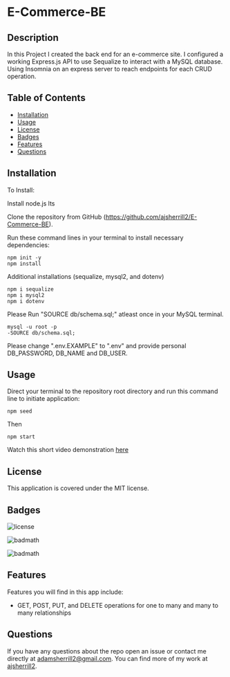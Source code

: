 # E-Commerce-BE

## Description

In this Project I created the back end for an e-commerce site. I configured a working Express.js API to use Sequalize to interact with a MySQL database. Using Insomnia on an express server to reach endpoints for each CRUD operation.

## Table of Contents

- [Installation](#installation)
- [Usage](#usage)
- [License](#license)
- [Badges](#Badges)
- [Features](#Features)
- [Questions](#Questions)

## Installation

To Install:

Install node.js lts

Clone the repository from GitHub (https://github.com/ajsherrill2/E-Commerce-BE).

Run these command lines in your terminal to install necessary dependencies:

```
npm init -y
npm install
```

Additional installations (sequalize, mysql2, and dotenv)

```
npm i sequalize
npm i mysql2
npm i dotenv
```

Please Run "SOURCE db/schema.sql;" atleast once in your MySQL terminal.

```
mysql -u root -p
-SOURCE db/schema.sql;
```

Please change ".env.EXAMPLE" to ".env" and provide personal DB_PASSWORD, DB_NAME and DB_USER.

## Usage

Direct your terminal to the repository root directory and run this command line to initiate application:

```
npm seed
```

Then

```
npm start
```

Watch this short video demonstration [here](https://drive.google.com/file/d/1kGyH8wRyRzWgudFnwCmS7hVx70I-CdDv/view)

## License

This application is covered under the MIT license.

## Badges

![license](https://img.shields.io/badge/license-MIT-yellow.svg)

![badmath](https://img.shields.io/github/languages/top/lernantino/badmath)

![badmath](https://img.shields.io/github/repo-size/ajsherrill2/E-Commerce-BE)

## Features

Features you will find in this app include:

- GET, POST, PUT, and DELETE operations for one to many and many to many relationships

## Questions

If you have any questions about the repo open an issue or contact me directly at adamsherrill2@gmail.com. You can find more of my work at [ajsherrill2](https://github.com/ajsherrill2/).

